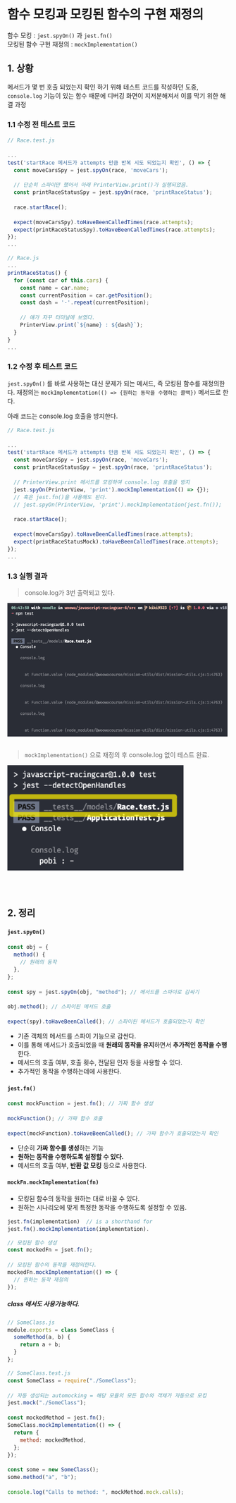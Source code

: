 # 함수 모킹과 모킹된 함수의 구현 재정의

함수 모킹 : `jest.spyOn()` 과 `jest.fn()`  
모킹된 함수 구현 재정의 : `mockImplementation()`

## 1. 상황

메서드가 몇 번 호출 되었는지 확인 하기 위해 테스트 코드를 작성하던 도중,  
`console.log` 기능이 있는 함수 때문에 디버깅 화면이 지저분해져서 이를 막기 위한 해결 과정

### 1.1 수정 전 테스트 코드

```js
// Race.test.js

...
test('startRace 메서드가 attempts 만큼 반복 시도 되었는지 확인', () => {
  const moveCarsSpy = jest.spyOn(race, 'moveCars');

  // 단순히 스파이만 했어서 아래 PrinterView.print()가 실행되었음.
  const printRaceStatusSpy = jest.spyOn(race, 'printRaceStatus');

  race.startRace();

  expect(moveCarsSpy).toHaveBeenCalledTimes(race.attempts);
  expect(printRaceStatusSpy).toHaveBeenCalledTimes(race.attempts);
});
...
```

```js
// Race.js
...
printRaceStatus() {
  for (const car of this.cars) {
    const name = car.name;
    const currentPosition = car.getPosition();
    const dash = '-'.repeat(currentPosition);

    // 얘가 자꾸 터미널에 보였다.
    PrinterView.print(`${name} : ${dash}`);
  }
}
...
```

### 1.2 수정 후 테스트 코드

`jest.spyOn()` 를 바로 사용하는 대신 문제가 되는 메서드, 즉 모킹된 함수를 재정의한다.
재정의는 `mockImplementation(() => {원하는 동작을 수행하는 콜백})` 메서드로 한다.

아래 코드는 console.log 호출을 방지한다.

```js
// Race.test.js

...
test('startRace 메서드가 attempts 만큼 반복 시도 되었는지 확인', () => {
  const moveCarsSpy = jest.spyOn(race, 'moveCars');
  const printRaceStatusSpy = jest.spyOn(race, 'printRaceStatus');

  // PrinterView.print 메서드를 모킹하여 console.log 호출을 방지
  jest.spyOn(PrinterView, 'print').mockImplementation(() => {});
  // 혹은 jest.fn()을 사용해도 된다.
  // jest.spyOn(PrinterView, 'print').mockImplementation(jest.fn());

  race.startRace();

  expect(moveCarsSpy).toHaveBeenCalledTimes(race.attempts);
  expect(printRaceStatusMock).toHaveBeenCalledTimes(race.attempts);
});
...
```

### 1.3 실행 결과

> console.log가 3번 출력되고 있다.
<img src="./images/beforemockImplementation.png" style="display:block;" width="500px" alt="beforemockImplementation" />

<br />

> `mockImplementation()` 으로 재정의 후 console.log 없이 테스트 완료.
<img src="./images/aftermockImplementation.png" style="display:block;"  width="400px" alt="aftermockImplementation" />

<br />
<br />
<br />

## 2. 정리

#### `jest.spyOn()`

```js
const obj = {
  method() {
    // 원래의 동작
  },
};

const spy = jest.spyOn(obj, "method"); // 메서드를 스파이로 감싸기

obj.method(); // 스파이된 메서드 호출

expect(spy).toHaveBeenCalled(); // 스파이된 메서드가 호출되었는지 확인
```

- 기존 객체의 메서드를 스파이 기능으로 감싼다.
- 이를 통해 메서드가 호출되었을 때 **원래의 동작을 유지**하면서 **추가적인 동작을 수행**한다.
- 메서드의 호출 여부, 호출 횟수, 전달된 인자 등을 사용할 수 있다.
- 추가적인 동작을 수행하는데에 사용한다.

#### `jest.fn()`

```js
const mockFunction = jest.fn(); // 가짜 함수 생성

mockFunction(); // 가짜 함수 호출

expect(mockFunction).toHaveBeenCalled(); // 가짜 함수가 호출되었는지 확인
```

- 단순히 **가짜 함수를 생성**하는 기능
- **원하는 동작을 수행하도록 설정할 수 있다.**
- 메서드의 호출 여부, **반환 값 모킹** 등으로 사용한다.

#### `mockFn.mockImplementation(fn)`

- 모킹된 함수의 동작을 원하는 대로 바꿀 수 있다.
- 원하는 시나리오에 맞게 특정한 동작을 수행하도록 설정할 수 있음.

```js
jest.fn(implementation)  // is a shorthand for
jest.fn().mockImplementation(implementation).
```

```js
// 모킹된 함수 생성
const mockedFn = jset.fn();

// 모킹된 함수의 동작을 재정의한다.
mockedFn.mockImplementation(() => {
  // 원하는 동작 재정의
});
```

##### class 에서도 사용가능하다.

```js
// SomeClass.js
module.exports = class SomeClass {
  someMethod(a, b) {
    return a + b;
  }
};
```

```js
// SomeClass.test.js
const SomeClass = require("./SomeClass");

// 자동 생성되는 automocking = 해당 모듈의 모든 함수와 객체가 자동으로 모킹
jest.mock("./SomeClass");

const mockedMethod = jest.fn();
SomeClass.mockImplementation(() => {
  return {
    method: mockedMethod,
  };
});

const some = new SomeClass();
some.method("a", "b");

console.log("Calls to method: ", mockMethod.mock.calls);
```
